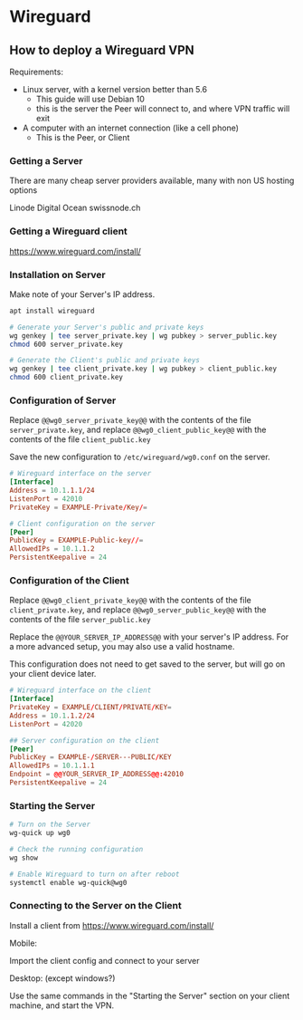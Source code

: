# Wireguard

## How to deploy a Wireguard VPN

Requirements:

- Linux server, with a kernel version better than 5.6
  - This guide will use Debian 10
  - this is the server the Peer will connect to, and where VPN traffic will exit
- A computer with an internet connection (like a cell phone)
  - This is the Peer, or Client

### Getting a Server

There are many cheap server providers available, many with non US hosting options

Linode
Digital Ocean
swissnode.ch

### Getting a Wireguard client

https://www.wireguard.com/install/

### Installation on Server

Make note of your Server's IP address.

```bash
apt install wireguard

# Generate your Server's public and private keys
wg genkey | tee server_private.key | wg pubkey > server_public.key
chmod 600 server_private.key

# Generate the Client's public and private keys
wg genkey | tee client_private.key | wg pubkey > client_public.key
chmod 600 client_private.key

```

### Configuration of Server

Replace `@@wg0_server_private_key@@` with the contents of the file `server_private.key`, and replace `@@wg0_client_public_key@@` with the contents of the file `client_public.key`

Save the new configuration to `/etc/wireguard/wg0.conf` on the server.

```conf
# Wireguard interface on the server
[Interface]
Address = 10.1.1.1/24
ListenPort = 42010
PrivateKey = EXAMPLE-Private/Key/=

# Client configuration on the server
[Peer]
PublicKey = EXAMPLE-Public-key//=
AllowedIPs = 10.1.1.2
PersistentKeepalive = 24
```

### Configuration of the Client

Replace `@@wg0_client_private_key@@` with the contents of the file `client_private.key`, and replace `@@wg0_server_public_key@@` with the contents of the file `server_public.key`

Replace the `@@YOUR_SERVER_IP_ADDRESS@@` with your server's IP address. For a more advanced setup, you may also use a valid hostname.

This configuration does not need to get saved to the server, but will go on your client device later.

```conf
# Wireguard interface on the client
[Interface]
PrivateKey = EXAMPLE/CLIENT/PRIVATE/KEY=
Address = 10.1.1.2/24
ListenPort = 42020

## Server configuration on the client
[Peer]
PublicKey = EXAMPLE-/SERVER---PUBLIC/KEY
AllowedIPs = 10.1.1.1
Endpoint = @@YOUR_SERVER_IP_ADDRESS@@:42010
PersistentKeepalive = 24
```

### Starting the Server

```bash
# Turn on the Server
wg-quick up wg0

# Check the running configuration
wg show

# Enable Wireguard to turn on after reboot
systemctl enable wg-quick@wg0
```

### Connecting to the Server on the Client

Install a client from https://www.wireguard.com/install/

Mobile:

Import the client config and connect to your server

Desktop: (except windows?)

Use the same commands in the "Starting the Server" section on your client machine, and start the VPN.
